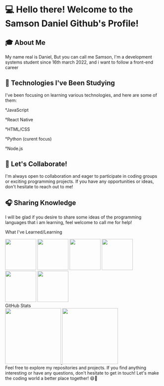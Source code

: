# 💻 Hello there! Welcome to the Samson Daniel Github's Profile!
## 🎓 About Me
My name real is Daniel, But you can call me Samson, I'm a development systems student since 16th march 2022, and i want to follow a front-end career

## 🔨 Technologies I've Been Studying
I've been focusing on learning various technologies, and here are some of them:

°JavaScript

°React Native

°HTML/CSS

°Python (curent focus)

°Node.js

## 💾 Let's Collaborate!
I'm always open to collaboration and eager to participate in coding groups or exciting programming projects. If you have any opportunities or ideas, don't hesitate to reach out to me!

## 🎧 Sharing Knowledge
I will be glad if you desire to share some ideas of the programming languages that i am learning, feel welcome to call me for help!

What I've Learned/Learning
<div>
  <img src="https://cdn.jsdelivr.net/gh/devicons/devicon/icons/react/react-original-wordmark.svg" width="100" height="100" style="display: inline-block;" />
  <img src="https://cdn.jsdelivr.net/gh/devicons/devicon/icons/javascript/javascript-original.svg" width="100" height="100" style="display: inline-block;" />
  <img src="https://cdn.jsdelivr.net/gh/devicons/devicon/icons/html5/html5-original-wordmark.svg" width="100" height="100" style="display: inline-block;" />
  <img src="https://cdn.jsdelivr.net/gh/devicons/devicon/icons/css3/css3-original-wordmark.svg" width="100" height="100" style="display: inline-block;" />
  <img src="https://cdn.jsdelivr.net/gh/devicons/devicon/icons/python/python-original.svg" width="100" height="100" style="display: inline-block;" />
  <img src="https://cdn.jsdelivr.net/gh/devicons/devicon/icons/nodejs/nodejs-original-wordmark.svg" width="100" height="100" style="display: inline-block;" />
</div>
GitHub Stats
<div>
  <a href="https://github.com/DanielProgrammer64">
    <img height="180em" src="https://github-readme-stats.vercel.app/api/top-langs/?username=DanielProgrammer64&layout=compact&langs_count=7&theme=dracula"/>
    <img height="180em" src="https://github-readme-stats.vercel.app/api?username=DanielProgrammer64&show_icons=true&theme=dracula&include_all_commits=true&count_private=false"/>
  </a>
</div>
Feel free to explore my repositories and projects. If you find anything interesting or have any questions, don't hesitate to get in touch! Let's make the coding world a better place together! 😄🚀
